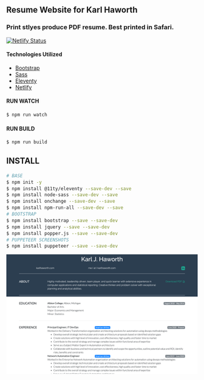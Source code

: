 ## Resume Website for Karl Haworth
### Print stlyes produce PDF resume. Best printed in Safari.

[![Netlify Status](https://api.netlify.com/api/v1/badges/1cc341c5-8fbf-45f7-8b7d-8ad204a1a5a8/deploy-status)](https://app.netlify.com/sites/karlhaworth/deploys)

#### Technologies Utilized
- [Bootstrap](https://getbootstrap.com)
- [Sass](https://sass-lang.com)
- [Eleventy](https://www.11ty.dev)
- [Netlify](https://netlify.com)

#### RUN WATCH
```bash
$ npm run watch
```

#### RUN BUILD
```bash
$ npm run build
```

## INSTALL
```bash
# BASE
$ npm init -y
$ npm install @11ty/eleventy --save-dev --save
$ npm install node-sass --save-dev --save
$ npm install onchange --save-dev --save
$ npm install npm-run-all --save-dev --save
# BOOTSTRAP
$ npm install bootstrap --save --save-dev
$ npm install jquery --save --save-dev
$ npm install popper.js --save --save-dev
# PUPPETEER SCREENSHOTS
$ npm install puppeteer --save --save-dev
```

![Screenshot](karl_haworth_resume.png)